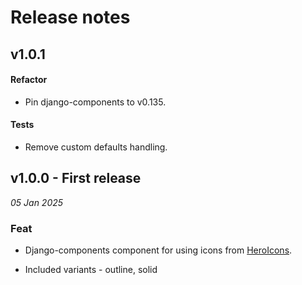 # Release notes

## v1.0.1

#### Refactor

- Pin django-components to v0.135.

#### Tests

- Remove custom defaults handling.

## v1.0.0 - First release

_05 Jan 2025_

### Feat

- Django-components component for using icons from [HeroIcons](https://heroicons.com/).

- Included variants - outline, solid
